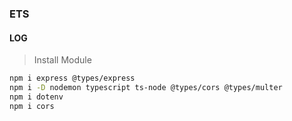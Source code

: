 ### ETS

#### LOG

> Install Module

```bash
npm i express @types/express
npm i -D nodemon typescript ts-node @types/cors @types/multer 
npm i dotenv
npm i cors 
```

